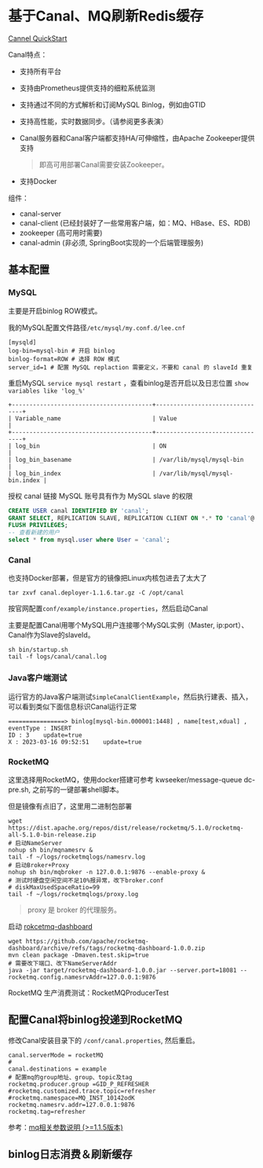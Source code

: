 # 基于Canal、MQ刷新Redis缓存

[Cannel QuickStart](https://github.com/alibaba/canal/wiki/QuickStart)

Canal特点：

+ 支持所有平台

+ 支持由Prometheus提供支持的细粒系统监测

+ 支持通过不同的方式解析和订阅MySQL Binlog，例如由GTID

+ 支持高性能，实时数据同步。（请参阅更多表演）

+ Canal服务器和Canal客户端都支持HA/可伸缩性，由Apache Zookeeper提供支持

  > 即高可用部署Canal需要安装Zookeeper。

+ 支持Docker

组件：

+ canal-server
+ canal-client (已经封装好了一些常用客户端，如：MQ、HBase、ES、RDB)
+ zookeeper (高可用时需要)
+ canal-admin (非必须, SpringBoot实现的一个后端管理服务)

## 基本配置

### MySQL

主要是开启binlog ROW模式。

我的MySQL配置文件路径`/etc/mysql/my.conf.d/lee.cnf`

```
[mysqld]
log-bin=mysql-bin # 开启 binlog
binlog-format=ROW # 选择 ROW 模式
server_id=1 # 配置 MySQL replaction 需要定义，不要和 canal 的 slaveId 重复
```

重启MySQL  `service mysql restart` ，查看binlog是否开启以及日志位置 `show variables like 'log_%'`

```
+----------------------------------------+--------------------------------+
| Variable_name                          | Value                          |
+----------------------------------------+--------------------------------+
| log_bin                                | ON                             |
| log_bin_basename                       | /var/lib/mysql/mysql-bin       |
| log_bin_index                          | /var/lib/mysql/mysql-bin.index |
```

授权 canal 链接 MySQL 账号具有作为 MySQL slave 的权限

```sql
CREATE USER canal IDENTIFIED BY 'canal';  
GRANT SELECT, REPLICATION SLAVE, REPLICATION CLIENT ON *.* TO 'canal'@'%';
FLUSH PRIVILEGES;
-- 查看新建的用户
select * from mysql.user where User = 'canal';
```

### Canal

也支持Docker部署，但是官方的镜像把Linux内核包进去了太大了

```shell
tar zxvf canal.deployer-1.1.6.tar.gz -C /opt/canal
```

按官网配置`conf/example/instance.properties`，然后启动Canal

主要是配置Canal用哪个MySQL用户连接哪个MySQL实例（Master, ip:port）、Canal作为Slave的slaveId。

```shell
sh bin/startup.sh
tail -f logs/canal/canal.log
```

### Java客户端测试

运行官方的Java客户端测试`SimpleCanalClientExample`，然后执行建表、插入，可以看到类似下面信息标识Canal运行正常

```
================> binlog[mysql-bin.000001:1448] , name[test,xdual] , eventType : INSERT
ID : 3    update=true
X : 2023-03-16 09:52:51    update=true
```

### RocketMQ

这里选择用RocketMQ，使用docker搭建可参考 kwseeker/message-queue dc-pre.sh, 之前写的一键部署shell脚本。

但是镜像有点旧了，这里用二进制包部署

```shell
wget https://dist.apache.org/repos/dist/release/rocketmq/5.1.0/rocketmq-all-5.1.0-bin-release.zip
# 启动NameServer
nohup sh bin/mqnamesrv &
tail -f ~/logs/rocketmqlogs/namesrv.log
# 启动Broker+Proxy
nohup sh bin/mqbroker -n 127.0.0.1:9876 --enable-proxy &
# 测试时硬盘空闲空间不足10%报异常，改下broker.conf
# diskMaxUsedSpaceRatio=99
tail -f ~/logs/rocketmqlogs/proxy.log 
```

> proxy 是 broker 的代理服务。

启动 [rokcetmq-dashboard](https://github.com/apache/rocketmq-dashboard/blob/master/docs/1_0_0/UserGuide_CN.md)

```shell
wget https://github.com/apache/rocketmq-dashboard/archive/refs/tags/rocketmq-dashboard-1.0.0.zip
mvn clean package -Dmaven.test.skip=true
# 需要改下端口、改下NameServerAddr
java -jar target/rocketmq-dashboard-1.0.0.jar --server.port=18081 --rocketmq.config.namesrvAddr=127.0.0.1:9876
```

RocketMQ 生产消费测试：RocketMQProducerTest

## 配置Canal将binlog投递到RocketMQ

修改Canal安装目录下的 `/conf/canal.properties`, 然后重启。

```properties
canal.serverMode = rocketMQ
# 
canal.destinations = example
# 配置mq的group地址、group、topic及tag
rocketmq.producer.group =GID_P_REFRESHER
#rocketmq.customized.trace.topic=refresher
#rocketmq.namespace=MQ_INST_10142odK
rocketmq.namesrv.addr=127.0.0.1:9876
rocketmq.tag=refresher
```

参考：[mq相关参数说明 (>=1.1.5版本)](https://github.com/alibaba/canal/wiki/Canal-Kafka-RocketMQ-QuickStart#mq%E7%9B%B8%E5%85%B3%E5%8F%82%E6%95%B0%E8%AF%B4%E6%98%8E-115%E7%89%88%E6%9C%AC)

## binlog日志消费＆刷新缓存


